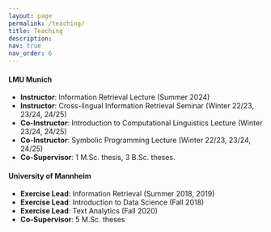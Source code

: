 ```yaml
---
layout: page
permalink: /teaching/
title: Teaching
description: 
nav: true
nav_order: 6
---
```


#### LMU Munich
- **Instructor**: Information Retrieval Lecture (Summer 2024)
- **Instructor**: Cross-lingual Information Retrieval Seminar (Winter 22/23, 23/24, 24/25)
- **Co-Instructor**: Introduction to Computational Linguistics Lecture (Winter 23/24, 24/25)
- **Co-Instructor**: Symbolic Programming Lecture (Winter 22/23, 23/24, 24/25)
- **Co-Supervisor**: 1 M.Sc. thesis, 3 B.Sc. theses.

#### University of Mannheim
- **Exercise Lead**: Information Retrieval (Summer 2018, 2019)
- **Exercise Lead**: Introduction to Data Science (Fall 2018)
- **Exercise Lead**: Text Analytics (Fall 2020)
- **Co-Supervisor**: 5 M.Sc. theses
